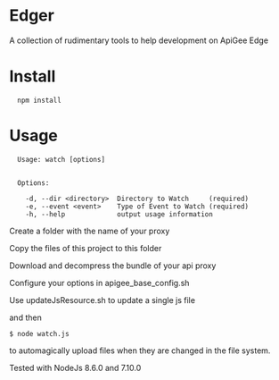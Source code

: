 # Edger

  A collection of rudimentary tools to help development on ApiGee Edge

# Install

```
  npm install
```

# Usage

```
  Usage: watch [options]


  Options:

    -d, --dir <directory>  Directory to Watch     (required)
    -e, --event <event>    Type of Event to Watch (required)
    -h, --help             output usage information

```
  
  Create a folder with the name of your proxy
  
  Copy the files of this project to this folder
  
  Download and decompress the bundle of your api proxy
  
  Configure your options in apigee_base_config.sh
  
  Use updateJsResource.sh to update a single js file 
  
 and then 
 ```
 $ node watch.js 
 ```
 to automagically upload files when they are changed in the file system.
 
 
 Tested with NodeJs 8.6.0 and 7.10.0
